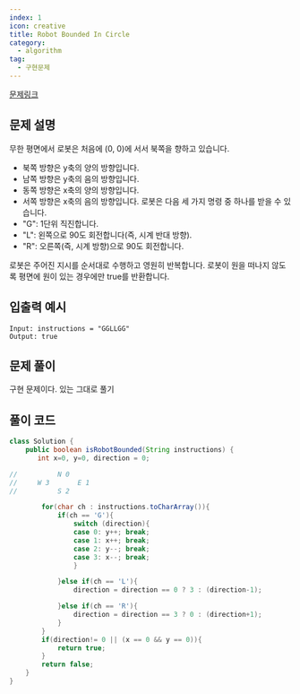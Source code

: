 ```yaml
---
index: 1
icon: creative
title: Robot Bounded In Circle
category:
  - algorithm
tag:
  - 구현문제
---
```


[문제링크](https://leetcode.com/problems/robot-bounded-in-circle/)

## 문제 설명

무한 평면에서 로봇은 처음에 (0, 0)에 서서 북쪽을 향하고 있습니다.

- 북쪽 방향은 y축의 양의 방향입니다.
- 남쪽 방향은 y축의 음의 방향입니다.
- 동쪽 방향은 x축의 양의 방향입니다.
- 서쪽 방향은 x축의 음의 방향입니다.
  로봇은 다음 세 가지 명령 중 하나를 받을 수 있습니다.
- "G": 1단위 직진합니다.
- "L": 왼쪽으로 90도 회전합니다(즉, 시계 반대 방향).
- "R": 오른쪽(즉, 시계 방향)으로 90도 회전합니다.

로봇은 주어진 지시를 순서대로 수행하고 영원히 반복합니다. 로봇이 원을 떠나지 않도록 평면에 원이 있는 경우에만 true를 반환합니다.

## 입출력 예시

```
Input: instructions = "GGLLGG"
Output: true
```

## 문제 풀이

구현 문제이다. 있는 그대로 풀기

## 풀이 코드

```java
class Solution {
    public boolean isRobotBounded(String instructions) {
       int x=0, y=0, direction = 0;

//          N 0
//     W 3       E 1
//          S 2

        for(char ch : instructions.toCharArray()){
            if(ch == 'G'){
                switch (direction){
                case 0: y++; break;
                case 1: x++; break;
                case 2: y--; break;
                case 3: x--; break;
                }

            }else if(ch == 'L'){
                direction = direction == 0 ? 3 : (direction-1);

            }else if(ch == 'R'){
                direction = direction == 3 ? 0 : (direction+1);
            }
        }
        if(direction!= 0 || (x == 0 && y == 0)){
            return true;
        }
        return false;
    }
}
```
